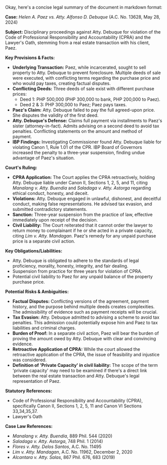 Okay, here's a concise legal summary of the document in markdown format:

**Case:** *Helen A. Paez vs. Atty. Alfonso D. Debuque* (A.C. No. 13628, May 28, 2024)

**Subject:** Disciplinary proceedings against Atty. Debuque for violation of the Code of Professional Responsibility and Accountability (CPRA) and the Lawyer's Oath, stemming from a real estate transaction with his client, Paez.

**Key Provisions & Facts:**

*   **Underlying Transaction:** Paez, while incarcerated, sought to sell property to Atty. Debuque to prevent foreclosure. Multiple deeds of sale were executed, with conflicting terms regarding the purchase price and who would pay taxes, creating factual disputes.
*   **Conflicting Deeds:** Three deeds of sale exist with different purchase prices:
    *   Deed 1: PHP 500,000 (PHP 300,000 to bank, PHP 200,000 to Paez).
    *   Deed 2 & 3: PHP 300,000 to Paez; Paez pays taxes.
*   **Paez's Claim:** Atty. Debuque failed to pay the full agreed-upon price. She disputes the validity of the first deed.
*   **Atty. Debuque's Defense:** Claims full payment via installments to Paez's sister (attorney-in-fact). Admits advising on a second deed to avoid tax penalties. Conflicting statements on the amount and method of payment.
*   **IBP Findings:** Investigating Commissioner found Atty. Debuque liable for violating Canon 1, Rule 1.01 of the CPR. IBP Board of Governors increased the penalty to a three-year suspension, finding undue advantage of Paez's situation.

**Court's Ruling:**

*   **CPRA Application:** The Court applies the CPRA retroactively, holding Atty. Debuque liable under Canon II, Sections 1, 2, 5, and 11, citing *Manalang v. Atty. Buendia* and *Saladaga v. Atty. Astorga* regarding ethical conduct, honesty, and deceit.
*   **Violations:** Atty. Debuque engaged in unlawful, dishonest, and deceitful conduct, making false representations. He advised tax evasion, and submitted contradictory statements.
*   **Sanction:** Three-year suspension from the practice of law, effective immediately upon receipt of the decision.
*   **Civil Liability:** The Court reiterated that it cannot order the lawyer to return money to complainant if he or she acted in a private capacity, citing *Lim v. Atty. Mandagan.* Paez's remedy for any unpaid purchase price is a separate civil action.

**Key Obligations/Liabilities:**

*   Atty. Debuque is obligated to adhere to the standards of legal proficiency, morality, honesty, integrity, and fair dealing.
*   Suspension from practice for three years for violation of CPRA.
*   Potential civil liability to Paez for any unpaid balance of the property purchase price.

**Potential Risks & Ambiguities:**

*   **Factual Disputes:** Conflicting versions of the agreement, payment history, and the purpose behind multiple deeds creates complexities. The admissibility of evidence such as payment receipts will be crucial.
*   **Tax Evasion:** Atty. Debuque admitted to advising a scheme to avoid tax penalties. This admission could potentially expose him and Paez to tax liabilities and criminal charges.
*   **Burden of Proof:** In a separate civil action, Paez will bear the burden of proving the amount owed by Atty. Debuque with clear and convincing evidence.
*   **Retroactive Application of CPRA:** While the court allowed the retroactive application of the CPRA, the issue of feasibility and injustice was considered.
*   **Definition of 'Private Capacity' in civil liability:** The scope of the term 'private capacity' may need to be examined if there's a direct link between the real estate transaction and Atty. Debuque's legal representation of Paez.

**Statutory References:**

*   Code of Professional Responsibility and Accountability (CPRA), specifically Canon II, Sections 1, 2, 5, 11 and Canon VI Sections 33,34,35,37.
*   Lawyer's Oath

**Case Law References:**

*   *Manalang v. Atty. Buendia*, 889 Phil. 544 (2020)
*   *Saladaga v. Atty. Astorga*, 748 Phil. 1 (2014)
*   *Flores v. Atty. Delos Santos*, A.C. No. 11495
*    *Lim v. Atty. Mandagan*, A.C. No. 11962, December 2, 2020
*    *Alcantara v. Atty. Salas*, 867 Phil. 676, 683 (2019)

